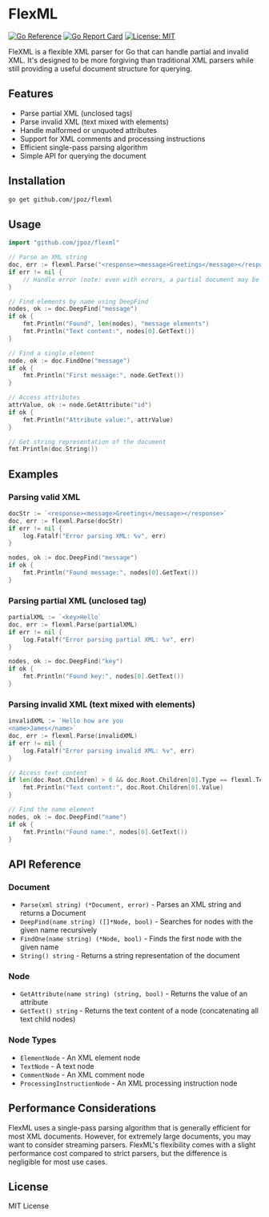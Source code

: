 # FlexML

[![Go Reference](https://pkg.go.dev/badge/github.com/jpoz/flexml.svg)](https://pkg.go.dev/github.com/jpoz/flexml)
[![Go Report Card](https://goreportcard.com/badge/github.com/jpoz/flexml)](https://goreportcard.com/report/github.com/jpoz/flexml)
[![License: MIT](https://img.shields.io/badge/License-MIT-blue.svg)](https://opensource.org/licenses/MIT)

FleXML is a flexible XML parser for Go that can handle partial and invalid XML. It's designed to be more forgiving than traditional XML parsers while still providing a useful document structure for querying.

## Features

- Parse partial XML (unclosed tags)
- Parse invalid XML (text mixed with elements)
- Handle malformed or unquoted attributes
- Support for XML comments and processing instructions
- Efficient single-pass parsing algorithm
- Simple API for querying the document

## Installation

```bash
go get github.com/jpoz/flexml
```

## Usage

```go
import "github.com/jpoz/flexml"

// Parse an XML string
doc, err := flexml.Parse("<response><message>Greetings</message></response>")
if err != nil {
    // Handle error (note: even with errors, a partial document may be returned)
}

// Find elements by name using DeepFind
nodes, ok := doc.DeepFind("message")
if ok {
    fmt.Println("Found", len(nodes), "message elements")
    fmt.Println("Text content:", nodes[0].GetText())
}

// Find a single element
node, ok := doc.FindOne("message")
if ok {
    fmt.Println("First message:", node.GetText())
}

// Access attributes
attrValue, ok := node.GetAttribute("id")
if ok {
    fmt.Println("Attribute value:", attrValue)
}

// Get string representation of the document
fmt.Println(doc.String())
```

## Examples

### Parsing valid XML

```go
docStr := `<response><message>Greetings</message></response>`
doc, err := flexml.Parse(docStr)
if err != nil {
    log.Fatalf("Error parsing XML: %v", err)
}

nodes, ok := doc.DeepFind("message")
if ok {
    fmt.Println("Found message:", nodes[0].GetText())
}
```

### Parsing partial XML (unclosed tag)

```go
partialXML := `<key>Hello`
doc, err := flexml.Parse(partialXML)
if err != nil {
    log.Fatalf("Error parsing partial XML: %v", err)
}

nodes, ok := doc.DeepFind("key")
if ok {
    fmt.Println("Found key:", nodes[0].GetText())
}
```

### Parsing invalid XML (text mixed with elements)

```go
invalidXML := `Hello how are you
<name>James</name>`
doc, err := flexml.Parse(invalidXML)
if err != nil {
    log.Fatalf("Error parsing invalid XML: %v", err)
}

// Access text content
if len(doc.Root.Children) > 0 && doc.Root.Children[0].Type == flexml.TextNode {
    fmt.Println("Text content:", doc.Root.Children[0].Value)
}

// Find the name element
nodes, ok := doc.DeepFind("name")
if ok {
    fmt.Println("Found name:", nodes[0].GetText())
}
```

## API Reference

### Document

- `Parse(xml string) (*Document, error)` - Parses an XML string and returns a Document
- `DeepFind(name string) ([]*Node, bool)` - Searches for nodes with the given name recursively
- `FindOne(name string) (*Node, bool)` - Finds the first node with the given name
- `String() string` - Returns a string representation of the document

### Node

- `GetAttribute(name string) (string, bool)` - Returns the value of an attribute
- `GetText() string` - Returns the text content of a node (concatenating all text child nodes)

### Node Types

- `ElementNode` - An XML element node
- `TextNode` - A text node
- `CommentNode` - An XML comment node
- `ProcessingInstructionNode` - An XML processing instruction node

## Performance Considerations

FlexML uses a single-pass parsing algorithm that is generally efficient for most XML documents. However, for extremely large documents, you may want to consider streaming parsers. FlexML's flexibility comes with a slight performance cost compared to strict parsers, but the difference is negligible for most use cases.

## License

MIT License
